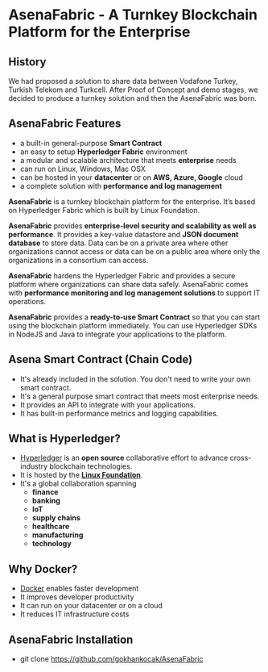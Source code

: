 # AsenaFabric - A Turnkey Blockchain Platform for the Enterprise
## History
We had proposed a solution to share data between Vodafone Turkey, Turkish Telekom and Turkcell. After Proof of Concept and demo stages, we decided to produce a turnkey solution and then the AsenaFabric was born.
## AsenaFabric Features
- a built-in general-purpose **Smart Contract**
- an easy to setup **Hyperledger Fabric** environment
- a modular and scalable architecture that meets **enterprise** needs
- can run on Linux, Windows, Mac OSX
- can be hosted in your **datacenter** or on **AWS, Azure, Google** cloud
- a complete solution with **performance and log management**

**AsenaFabric** is a turnkey blockchain platform for the enterprise. It’s based on Hyperledger Fabric which is built by Linux Foundation.

**AsenaFabric** provides **enterprise-level security and scalability as well as performance**. It provides a key-value datastore and **JSON document database** to store data. Data can be on a private area where other organizations cannot access or data can be on a public area where only the organizations in a consortium can access.

**AsenaFabric** hardens the Hyperledger Fabric and provides a secure platform where organizations can share data safely. AsenaFabric comes with **performance monitoring and log management solutions** to support IT operations.

**AsenaFabric** provides a **ready-to-use Smart Contract** so that you can start using the blockchain platform immediately. You can use Hyperledger SDKs in NodeJS and Java to integrate your applications to the platform.
## Asena Smart Contract (Chain Code)
- It's already included in the solution. You don't need to write your own smart contract.
- It's a general purpose smart contract that meets most enterprise needs.
- It provides an API to integrate with your applications.
- It has built-in performance metrics and logging capabilities.
## What is Hyperledger?
- [Hyperledger](https://www.hyperledger.org) is an **open source** collaborative effort to advance cross-industry blockchain technologies.
- It is hosted by the [**Linux Foundation**](https://www.linuxfoundation.org).
- It's a global collaboration spanning
  - **finance**
  - **banking**
  - **IoT**
  - **supply chains**
  - **healthcare**
  - **manufacturing**
  - **technology**
## Why Docker?
- [Docker](https://www.docker.com) enables faster development
- It improves developer productivity
- It can run on your datacenter or on a cloud
- It reduces IT infrastructure costs
## AsenaFabric Installation
- git clone https://github.com/gokhankocak/AsenaFabric
